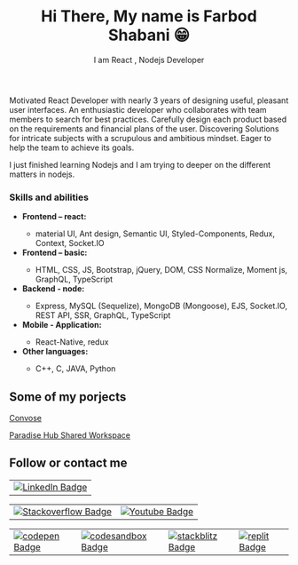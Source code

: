 <header>
  <h1>
    Hi There, My name is Farbod Shabani 😁
  </h1>
  <p>
    I am React , Nodejs Developer
  </p>
  </header>
<body>  
  <p>
Motivated React Developer with nearly 3 years of designing useful, pleasant user interfaces. 
An enthusiastic developer who collaborates with team members to search for best practices. Carefully design each product based on the requirements and financial
plans of the user. Discovering Solutions for intricate subjects with a scrupulous and ambitious mindset. Eager to help the team to achieve its goals.
  </p>
I just finished learning Nodejs and I am trying to deeper on the different matters in nodejs.

  <h3> Skills and abilities </h3>

  <ul>
    <li> <strong> Frontend – react: </strong> </li>
    <ul>
       <li> material UI, Ant design, Semantic UI, Styled-Components, Redux, Context, Socket.IO </li>
    </ul>
    <li> <strong> Frontend – basic: </strong> </li>
    <ul>
       <li> HTML, CSS, JS, Bootstrap, jQuery, DOM, CSS Normalize, Moment js, GraphQL, TypeScript </li>
    </ul>
    <li> <strong> Backend - node: </strong> </li>
    <ul>
       <li> Express, MySQL (Sequelize), MongoDB (Mongoose), EJS, Socket.IO, REST API, SSR, GraphQL, TypeScript </li>
    </ul>
    <li> <strong> Mobile - Application: </strong> </li>
    <ul>
       <li> React-Native, redux </li>
    </ul>
    <li> <strong> Other languages: </strong> </li>
    <ul>
       <li> C++, C, JAVA, Python </li>
    </ul>
  </ul>

  <h2>
    Some of my porjects
  </h2>
  <a href="https://www.convose.com/"> Convose </a>
  
  <a href="https://paradisehub.ir/"> Paradise Hub Shared Workspace </a>

  <h2>
    Follow or contact me 
  </h2>
  

  <table>
    <tr>
      <td>
        <a href="https://www.linkedin.com/in/farbod-shabani/">
         <img src="https://img.shields.io/badge/LinkedIn-blue?style=for-the-badge&logo=linkedin&logoColor=white" alt="LinkedIn Badge"/>
        </a>
      </td>
    </tr>
  </table>
  <table>
    <tr>
      <td>
        <a href="https://stackoverflow.com/users/14712252/farbod-shabani">
         <img src="https://img.shields.io/badge/-Stackoverflow-FE7A16?style=for-the-badge&logo=stack-overflow&logoColor=white" alt="Stackoverflow Badge"/>
        </a>
      </td>
      <td>
        <a href="https://www.youtube.com/channel/UCn9PZourcR61qe5kVuYPCFg">
         <img src="https://img.shields.io/badge/YouTube-%23FF0000.svg?style=for-the-badge&logo=YouTube&logoColor=white" alt="Youtube Badge"/>
        </a>
      </td>
    </tr>
  </table>
  <table>
    <tr>
      <td>
        <a href="https://codepen.io/FarbodShabani">
         <img src="https://img.shields.io/badge/Codepen-000000?style=for-the-badge&logo=codepen&logoColor=white" alt="codepen Badge"/>
        </a>
      </td>
      <td>
        <a href="https://codesandbox.io/u/FarbodShabani">
         <img src="https://img.shields.io/badge/Codesandbox-040404?style=for-the-badge&logo=codesandbox&logoColor=DBDBDB" alt="codesandbox Badge"/>
        </a>
      </td>
      <td>
        <a href="https://stackblitz.com/@FarbodShabani">
         <img src="https://img.shields.io/badge/stackblitz-fff?style=for-the-badge&logo=stackblitz&logoColor=1389FD" alt="stackblitz Badge"/>
        </a>
      </td>
      <td>
        <a href="https://replit.com/@farbodesham">
         <img src="https://img.shields.io/badge/Replit-DD1200?style=for-the-badge&logo=Replit&logoColor=white" alt="replit Badge"/>
        </a>
      </td>
    </tr>
  </table>
  
  
  </body>

<!--
**FarbodShabani/FarbodShabani** is a ✨ _special_ ✨ repository because its `README.md` (this file) appears on your GitHub profile.

Here are some ideas to get you started:

- 🔭 I’m currently working on ...
- 🌱 I’m currently learning ...
- 👯 I’m looking to collaborate on ...
- 🤔 I’m looking for help with ...
- 💬 Ask me about ...
- 📫 How to reach me: ...
- 😄 Pronouns: ...
- ⚡ Fun fact: ...
-->
